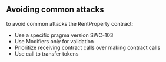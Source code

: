 ## Avoiding common attacks 


to avoid common attacks the RentProperty contract:

-  Use a specific pragma version SWC-103
-  Use Modifiers only for validation
-  Prioritize receiving contract calls over making contract calls
-  Use call to transfer tokens

